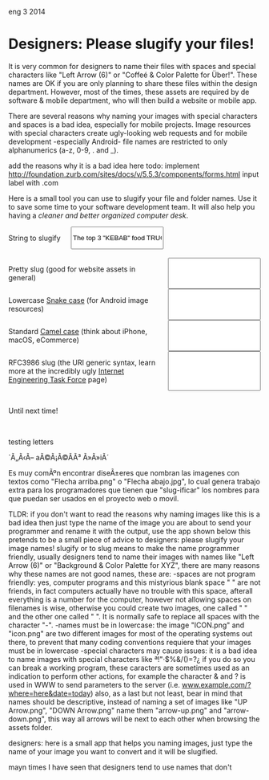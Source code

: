 <permalink>eng</permalink>
<month>3</month>
<year>2014</year>

# Designers: Please slugify your files!

It is very common for designers to name their files with spaces and special characters like "Left Arrow (6)" or "Coffeé & Color Palette for Über!". These names are OK if you are only planning to share these files within the design department. However, most of the times, these assets are required by de software & mobile department, who will then build a website or mobile app.

There are several reasons why naming your images with special characters and spaces is a bad idea, especially for mobile projects. Image resources with special characters create ugly-looking web requests and for mobile development -especially Android- file names are restricted to only alphanumerics (a-z, 0-9, . and _).

<hidden>add the reasons why it is a bad idea here</hidden>
<hidden>todo: implement http://foundation.zurb.com/sites/docs/v/5.5.3/components/forms.html input label with .com </hidden>

Here is a small tool you can use to slugify your file and folder names. Use it to save some time to your software development team. It will also help you having a *cleaner and better organized computer desk*.
 
<form>
	<div class="row">
		<div class="large-12 columns">
			<p class="no-margin">String to slugify</p>
			<input class="in" type="text" placeholder="Write your filename here" value="The top 3 &quot;KEBAB&quot; food TRUCK's in New YÖRK" />
		</div>
	</div>
	<br/>
	<div class="row">
		<div class="large-12 columns">
			<p class="no-margin">Pretty slug (good for website assets in general)</p>
			<input class="pretty-slug" type="text" readonly="readonly" />
		</div>
		<div class="large-12 columns">
			<p class="no-margin">Lowercase <a href="https://en.wikipedia.org/wiki/Snake_case">Snake case</a> (for Android image resources)</p>
			<input class="snakecase-slug" type="text" readonly="readonly" />
		</div>
		<div class="large-12 columns">
			<p class="no-margin">Standard <a href="https://en.wikipedia.org/wiki/CamelCase">Camel case</a> (think about iPhone, macOS, eCommerce)</p>
			<input class="camelcase-slug" type="text" readonly="readonly" />
		</div>
		<div class="large-12 columns">
			<p class="no-margin">RFC3986 slug (the URI generic syntax, learn more at the incredibly ugly <a href="https://www.ietf.org/rfc/rfc3986.txt">Internet Engineering Task Force</a> page)</p>
			<input class="rfc3986-slug" type="text" readonly="readonly" />
		</div>
	</div>
	<br/>
</form>

Until next time!

<script src="https://cdnjs.cloudflare.com/ajax/libs/lodash.js/4.15.0/lodash.min.js"></script>
<script src="/articles/designers-please-slugify/js/slug.js"></script>
<script>
	var scripts = document.getElementsByTagName('script'),
		thisScript = scripts[scripts.length - 1],
		thisArticle = $(thisScript.parentElement); //This gets the parent article, we should use this from now on
	
	$(function () {
		thisArticle.find('input.in').on('keyup', function (el) {
			var input = $(this).val();
			
			console.log("Converting: " + input);
			thisArticle.find('input.pretty-slug').val(slug(input));
			thisArticle.find('input.snakecase-slug').val(_.snakeCase(input.toLowerCase()));
			thisArticle.find('input.camelcase-slug').val(_.camelCase(input));
			thisArticle.find('input.rfc3986-slug').val(slug(input, { mode: "rfc3986" }));
		});
		thisArticle.find('input.in').trigger('keyup');
	});
</script>

<br/>

<hidden>

testing letters

`Ã„Ã‹Ã–
aÃ©Ã¡Ã©Ã­Ã³
Ã»Ã»iÃ´

Es muy comÃºn encontrar diseÃ±eres que nombran las imagenes con textos como "Flecha arriba.png" o "Flecha abajo.jpg", lo cual genera trabajo extra para los programadores que tienen que "slug-ificar" los nombres para que puedan ser usados en el proyecto web o movil.

TLDR: if you don't want to read the reasons why naming images like this is a bad idea then just type the name of the image you are about to send your programmer and rename it with the output, use the app shown below
this pretends to be a small piece of advice to designers: please slugify your image names!
slugify or to slug means to make the name programmer friendly, usually designers tend to name their images with names like "Left Arrow (6)" or "Background & Color Palette for XYZ", there are many reasons why these names are not good names, these are:
-spaces are not program friendly: yes, computer programs and this mistyrious blank space " " are not friends, in fact computers actually have no trouble with this space, afterall everything is a number for the computer, however not allowing spaces on filenames is wise, otherwise you could create two images, one called " " and the other one called "  ". It is normally safe to replace all spaces with the character "-".
-names must be in lowercase: the image "ICON.png" and "icon.png" are two different images for most of the operating systems out there, to prevent that many coding conventions requiere that your images must be in lowercase
-special characters may cause issues: it is a bad idea to name images with special characters like ª!"·$%&/()=?¿ if you do so you can break a working program, these caracters are sometimes used as an indication to perform other actions, for example the character & and ? is used in WWW to send parameters to the server (i.e. www.example.com/?where=here&date=today)
also, as a last but not least, bear in mind that names should be descriptive, instead of naming a set of images like "UP Arrow.png", "DOWN Arrow.png" name them "arrow-up.png" and "arrow-down.png", this way all arrows will be next to each other when browsing the assets folder.

designers: here is a small app that helps you naming images, just type the name of your image you want to convert and it will be slugified.

mayn times I have seen that designers tend to use names that don't

</hidden>